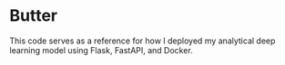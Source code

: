 # Butter
This code serves as a reference for how I deployed my analytical deep learning model using Flask, FastAPI, and Docker.
